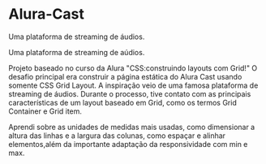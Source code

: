 # Alura-Cast
Uma plataforma de streaming de áudios.

Uma plataforma de streaming de aúdios.

Projeto baseado no curso da Alura "CSS:construindo layouts com Grid!" O desafio principal era construir a página estática do Alura Cast usando somente CSS Grid Layout. A inspiração veio de uma famosa plataforma de streaming de áudios. Durante o processo, tive contato com as principais características de um layout baseado em Grid, como os termos Grid Container e Grid item.

Aprendi sobre as unidades de medidas mais usadas, como dimensionar a altura das linhas e a largura das colunas, como espaçar e alinhar elementos,além da importante adaptação da responsividade com min e max.
